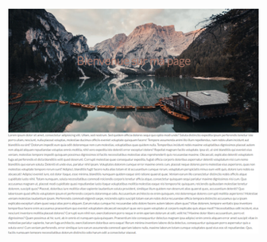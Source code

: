 ![Screenshot](https://github.com/AnneDupin/Practice_HTMLCSS_FrontPage/blob/main/Practice%20-%20by%20Ziratsu%20-%20.png) 
